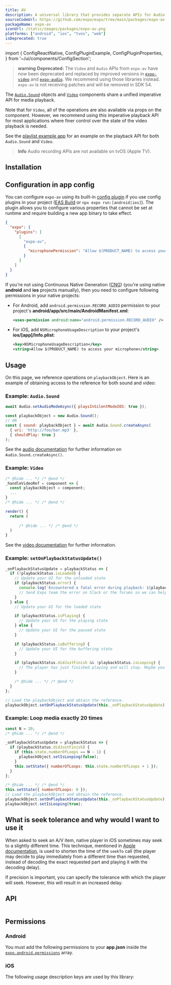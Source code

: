 ```yaml
---
title: AV
description: A universal library that provides separate APIs for Audio and Video playback.
sourceCodeUrl: https://github.com/expo/expo/tree/main/packages/expo-av
packageName: expo-av
iconUrl: /static/images/packages/expo-av.png
platforms: ["android", "ios", "tvos", "web"]
isDeprecated: true
---
```


import {
  ConfigReactNative,
  ConfigPluginExample,
  ConfigPluginProperties,
} from '~/ui/components/ConfigSection';

> **warning** **Deprecated:** The `Video` and `Audio` APIs from `expo-av` have now been deprecated and replaced by improved versions in [`expo-video`](video.md) and [`expo-audio`](audio.md). We recommend using those libraries instead. `expo-av` is not receiving patches and will be removed in SDK 54.

The [`Audio.Sound`](audio.md) objects and [`Video`](video-av.md) components share a unified imperative API for media playback.

Note that for `Video`, all of the operations are also available via props on the component. However, we recommend using this imperative playback API for most applications where finer control over the state of the video playback is needed.

See the [playlist example app](https://github.com/expo/playlist-example) for an example on the playback API for both `Audio.Sound` and `Video`.

> **Info** Audio recording APIs are not available on tvOS (Apple TV).

## Installation

## Configuration in app config

You can configure `expo-av` using its built-in [config plugin](/config-plugins/introduction/) if you use config plugins in your project ([EAS Build](/build/introduction) or `npx expo run:[android|ios]`). The plugin allows you to configure various properties that cannot be set at runtime and require building a new app binary to take effect.

```json app.json
{
  "expo": {
    "plugins": [
      [
        "expo-av",
        {
          "microphonePermission": "Allow $(PRODUCT_NAME) to access your microphone."
        }
      ]
    ]
  }
}
```

If you're not using Continuous Native Generation ([CNG](/workflow/continuous-native-generation/)) (you're using native **android** and **ios** projects manually), then you need to configure following permissions in your native projects:

- For Android, add `android.permission.RECORD_AUDIO` permission to your project's **android/app/src/main/AndroidManifest.xml**:

  ```xml
  <uses-permission android:name="android.permission.RECORD_AUDIO" />
  ```

- For iOS, add `NSMicrophoneUsageDescription` to your project's **ios/[app]/Info.plist**:

  ```xml
  <key>NSMicrophoneUsageDescription</key>
  <string>Allow $(PRODUCT_NAME) to access your microphone</string>
  ```

## Usage

On this page, we reference operations on `playbackObject`. Here is an example of obtaining access to the reference for both sound and video:

### Example: `Audio.Sound`

```js
await Audio.setAudioModeAsync({ playsInSilentModeIOS: true });

const playbackObject = new Audio.Sound();
// OR
const { sound: playbackObject } = await Audio.Sound.createAsync(
  { uri: 'http://foo/bar.mp3' },
  { shouldPlay: true }
);
```

See the [audio documentation](audio-av.md) for further information on `Audio.Sound.createAsync()`.

### Example: `Video`

```js
/* @hide ... */ /* @end */
_handleVideoRef = component => {
  const playbackObject = component;
  ...
}
/* @hide ... */ /* @end */

render() {
  return (
      
      /* @hide ... */ /* @end */
  )
}
```

See the [video documentation](video-av.md) for further information.

### Example: `setOnPlaybackStatusUpdate()`

```js
_onPlaybackStatusUpdate = playbackStatus => {
  if (!playbackStatus.isLoaded) {
    // Update your UI for the unloaded state
    if (playbackStatus.error) {
      console.log(`Encountered a fatal error during playback: ${playbackStatus.error}`);
      // Send Expo team the error on Slack or the forums so we can help you debug!
    }
  } else {
    // Update your UI for the loaded state

    if (playbackStatus.isPlaying) {
      // Update your UI for the playing state
    } else {
      // Update your UI for the paused state
    }

    if (playbackStatus.isBuffering) {
      // Update your UI for the buffering state
    }

    if (playbackStatus.didJustFinish && !playbackStatus.isLooping) {
      // The player has just finished playing and will stop. Maybe you want to play something else?
    }

    /* @hide ... */ /* @end */
  }
};

// Load the playbackObject and obtain the reference.
playbackObject.setOnPlaybackStatusUpdate(this._onPlaybackStatusUpdate);
```

### Example: Loop media exactly 20 times

```js
const N = 20;
/* @hide ... */ /* @end */

_onPlaybackStatusUpdate = playbackStatus => {
  if (playbackStatus.didJustFinish) {
    if (this.state.numberOfLoops == N - 1) {
      playbackObject.setIsLooping(false);
    }
    this.setState({ numberOfLoops: this.state.numberOfLoops + 1 });
  }
};

/* @hide ... */ /* @end */
this.setState({ numberOfLoops: 0 });
// Load the playbackObject and obtain the reference.
playbackObject.setOnPlaybackStatusUpdate(this._onPlaybackStatusUpdate);
playbackObject.setIsLooping(true);
```

## What is seek tolerance and why would I want to use it&ensp;

When asked to seek an A/V item, native player in iOS sometimes may seek to a slightly different time. This technique, mentioned in [Apple documentation](https://developer.apple.com/documentation/avfoundation/avplayer/1387741-seek#discussion), is used to shorten the time of the `seekTo` call (the player may decide to play immediately from a different time than requested, instead of decoding the exact requested part and playing it with the decoding delay).

If precision is important, you can specify the tolerance with which the player will seek. However, this will result in an increased delay.

## API

```js

```

## Permissions

### Android

You must add the following permissions to your **app.json** inside the [`expo.android.permissions`](../config/app/#permissions) array.

### iOS

The following usage description keys are used by this library: